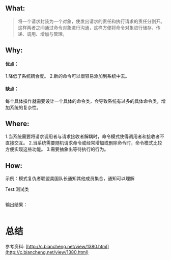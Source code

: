 

## What:

>将一个请求封装为一个对象，使发出请求的责任和执行请求的责任分割开。这样两者之间通过命令对象进行沟通，这样方便将命令对象进行储存、传递、调用、增加与管理。


## Why:
#### 优点：
1.降低了系统耦合度。 
2.新的命令可以很容易添加到系统中去。

#### 缺点：
每个具体操作就需要设计一个具体的命令类，会导致系统有过多的具体命令类，增加系统的复杂性。

## Where:

1.当系统需要将请求调用者与请求接收者解耦时，命令模式使得调用者和接收者不直接交互。
2.当系统需要随机请求命令或经常增加或删除命令时，命令模式比较方便实现这些功能。
3.需要抽象出等待执行的行为。

## How:

示例：模式复仇者联盟美国队长通知其他成员集合，通知可以理解



Test:测试类
```java

```
输出结果：
```java

```


# 总结
参考资料:
[http://c.biancheng.net/view/1380.html](http://c.biancheng.net/view/1380.html)
